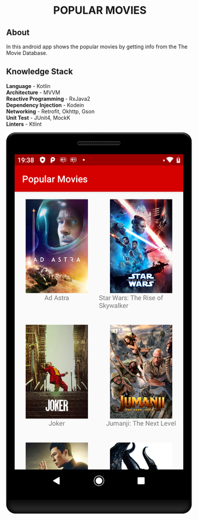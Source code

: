 # <p align=center>POPULAR MOVIES</p>

## About
In this android app shows the popular movies by getting info from the The Movie Database.

## Knowledge Stack
<b>Language</b> - Kotlin <br>
<b>Architecture</b> - MVVM <br>
<b>Reactive Programming</b> - RxJava2 <br>
<b>Dependency Injection</b> - Kodein <br>
<b>Networking</b> - Retrofit, Okhttp, Gson <br>
<b>Unit Test</b> - JUnit4, MockK <br>
<b>Linters</b> - Ktlint 

<img src="https://github.com/joaolfp/PopularMovies/blob/master/.github/home.png">
